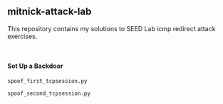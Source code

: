 ## mitnick-attack-lab
This repository contains my solutions to SEED Lab icmp redirect attack exercises.

<br>

#### Set Up a Backdoor
`spoof_first_tcpsession.py`

`spoof_second_tcpsession.py`
